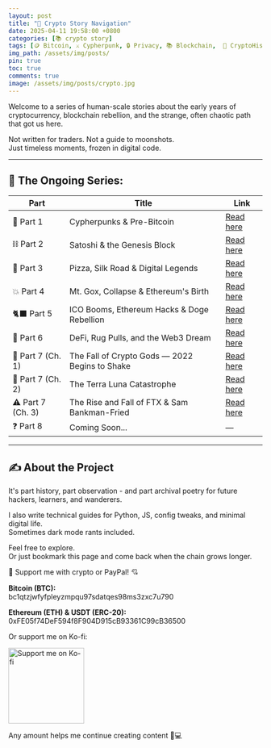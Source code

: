 ```yaml
---
layout: post
title: "🧭 Crypto Story Navigation"
date: 2025-04-11 19:58:00 +0800
categories: [📚 crypto story]
tags: [🪙 Bitcoin, ⚔️ Cypherpunk, 🔒 Privacy, 📚 Blockchain,  🧩 CryptoHistory, 👤 Satoshi, 📝 Series, 🧭 Navigation]
img_path: /assets/img/posts/ 
pin: true
toc: true 
comments: true 
image: /assets/img/posts/crypto.jpg
---
```


Welcome to a series of human-scale stories about the early years of cryptocurrency, blockchain rebellion, and the strange, often chaotic path that got us here.

Not written for traders. Not a guide to moonshots.  
Just timeless moments, frozen in digital code.

---

## 📖 The Ongoing Series:

| Part | Title | Link |
|------|-------|------|
| 📖 Part 1 | Cypherpunks & Pre-Bitcoin | [Read here](https://kay-a11y.github.io/posts/part1-cypherpunk) |
| ⛓️ Part 2 | Satoshi & the Genesis Block | [Read here](https://kay-a11y.github.io/posts/part2-bitcoin) |
| 🍕 Part 3 | Pizza, Silk Road & Digital Legends | [Read here](https://kay-a11y.github.io/posts/part3-silk) |
| 💥 Part 4 | Mt. Gox, Collapse & Ethereum's Birth | [Read here](https://kay-a11y.github.io/posts/part4-Ethereum) |
| 🐈‍⬛ Part 5 | ICO Booms, Ethereum Hacks & Doge Rebellion | [Read here](https://kay-a11y.github.io/posts/part5-ICO-Ethereum-Doge) |
| 🧵 Part 6 | DeFi, Rug Pulls, and the Web3 Dream | [Read here](https://kay-a11y.github.io/posts/part6-DeFi-Rug-Web3) |
| 💸 Part 7 (Ch. 1) | The Fall of Crypto Gods — 2022 Begins to Shake | [Read here](https://kay-a11y.github.io/posts/part7-1-Fall-Crypto-Gods) |
| 🧊 Part 7 (Ch. 2) | The Terra Luna Catastrophe | [Read here](https://kay-a11y.github.io/posts/part7-2-Terra-Luna-Catastrophe) |
| ⚠️ Part 7 (Ch. 3) | The Rise and Fall of FTX & Sam Bankman-Fried | [Read here](https://kay-a11y.github.io/posts/part7-3-FTX-Sam-Bankman-Fried) |
| ❓ Part 8 | Coming Soon... | — |

---

## ✍️ About the Project

It's part history, part observation - and part archival poetry for future hackers, learners, and wanderers.

I also write technical guides for Python, JS, config tweaks, and minimal digital life.  
Sometimes dark mode rants included.

Feel free to explore.  
Or just bookmark this page and come back when the chain grows longer.

<div class="donation-box" style="position: relative;">
  <p class="donation-text">💖 Support me with crypto or PayPal! 💘</p>
  <p><strong>Bitcoin (BTC):</strong><br>bc1qtzjwfyfpleyzmpqu97sdatqes98ms3zxc7u790</p>
  <p><strong>Ethereum (ETH) & USDT (ERC-20):</strong><br>0xFE05f74DeF594f8F904D915cB93361C99cB36500</p>
  <p>Or support me on Ko-fi:</p>
  
  <div class="img-container" style="position: relative; display: inline-block;">
    <!-- 图片 -->
    <img src="https://cdn.buymeacoffee.com/buttons/v2/default-yellow.png"
         alt="Support me on Ko-fi"
         width="150"
         loading="lazy">    
    <!-- 遮罩层按钮 -->
    <div onclick="window.open('https://ko-fi.com/kikisec', '_blank')" 
         style="position: absolute; top: 0; left: 0; width: 100%; height: 100%; background: transparent; cursor: pointer;">
    </div>
  </div>

  <p class="donation-note">Any amount helps me continue creating content 💬💻</p>
</div>
